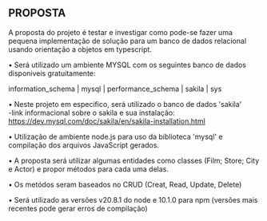 PROPOSTA
-------------------------------------------------------------------------------------------------------------------------------------------------------------------------------------------------------------

A proposta do projeto é testar e investigar como pode-se fazer uma pequena implementação de solução para um banco de dados relacional usando orientação a objetos em typescript.


• Será utilizado um ambiente MYSQL com os seguintes banco de dados disponiveis gratuitamente: 

information_schema | mysql | performance_schema | sakila | sys                






• Neste projeto em especifico, será utilizado o banco de dados 'sakila'  
 -link informacional sobre o sakila e sua instalação: https://dev.mysql.com/doc/sakila/en/sakila-installation.html



• Utilização de ambiente node.js para uso da biblioteca 'mysql' e compilação dos arquivos JavaScript gerados.

• A proposta será utilizar algumas entidades como classes (Film; Store; City e Actor) e propor métodos para cada uma delas.

• Os metódos seram baseados no CRUD (Creat, Read, Update, Delete)






• Será utilizado as versões v20.8.1 do node e 10.1.0 para npm (versões mais recentes pode gerar erros de compilação)
